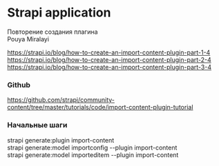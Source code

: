 # Strapi application

Повторение создания плагина  
Pouya Miralayi

https://strapi.io/blog/how-to-create-an-import-content-plugin-part-1-4  
https://strapi.io/blog/how-to-create-an-import-content-plugin-part-2-4  
https://strapi.io/blog/how-to-create-an-import-content-plugin-part-3-4  

### Github
https://github.com/strapi/community-content/tree/master/tutorials/code/import-content-plugin-tutorial

### Начальные шаги
strapi generate:plugin import-content  
strapi generate:model importconfig --plugin import-content  
strapi generate:model importeditem --plugin import-content
